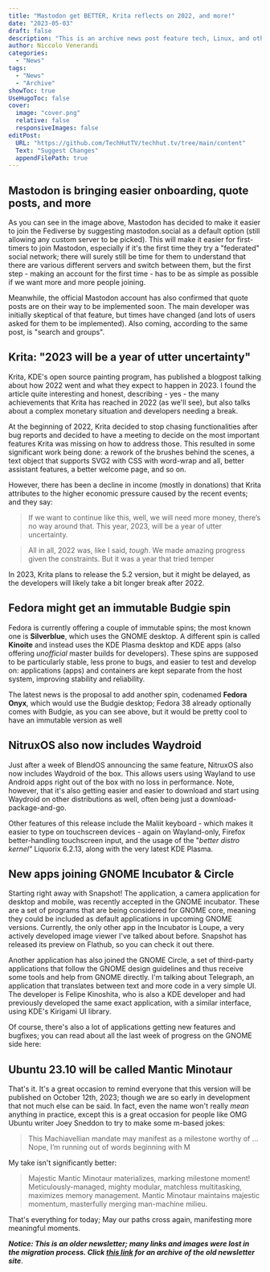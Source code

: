 ```yaml
---
title: "Mastodon get BETTER, Krita reflects on 2022, and more!"
date: "2023-05-03"
draft: false
description: "This is an archive news post feature tech, Linux, and other open-source news. This is an older article that was part of a migration. There will be missing images, broken links, and potentially other issues."
author: Niccolo Venerandi
categories:
  - "News"
tags:
  - "News"
  - "Archive"
showToc: true
UseHugoToc: false
cover:
  image: "cover.png"
  relative: false
  responsiveImages: false
editPost:
  URL: "https://github.com/TechHutTV/techhut.tv/tree/main/content"
  Text: "Suggest Changes"
  appendFilePath: true
---
```


## Mastodon is bringing easier onboarding, quote posts, and more

As you can see in the image above, Mastodon has decided to make it easier to join the Fediverse by suggesting mastodon.social as a default option (still allowing any custom server to be picked). This will make it easier for first-timers to join Mastodon, especially if it's the first time they try a "federated" social network; there will surely still be time for them to understand that there are various different servers and switch between them, but the first step - making an account for the first time - has to be as simple as possible if we want more and more people joining.

Meanwhile, the official Mastodon account has also confirmed that quote posts are on their way to be implemented soon. The main developer was initially skeptical of that feature, but times have changed (and lots of users asked for them to be implemented). Also coming, according to the same post, is "search and groups".

## Krita: "2023 will be a year of utter uncertainty"

Krita, KDE's open source painting program, has published a blogpost talking about how 2022 went and what they expect to happen in 2023. I found the article quite interesting and honest, describing - yes - the many achievements that Krita has reached in 2022 (as we'll see), but also talks about a complex monetary situation and developers needing a break.

At the beginning of 2022, Krita decided to stop chasing functionalities after bug reports and decided to have a meeting to decide on the most important features Krita was missing on how to address those. This resulted in some significant work being done: a rework of the brushes behind the scenes, a text object that supports SVG2 with CSS with word-wrap and all, better assistant features, a better welcome page, and so on.

However, there has been a decline in income (mostly in donations) that Krita attributes to the higher economic pressure caused by the recent events; and they say:

> If we want to continue like this, well, we will need more money, there’s no way around that. This year, 2023, will be a year of utter uncertainty.

> All in all, 2022 was, like I said, _tough_. We made amazing progress given the constraints. But it was a year that tried temper

In 2023, Krita plans to release the 5.2 version, but it might be delayed, as the developers will likely take a bit longer break after 2022.

## Fedora might get an immutable Budgie spin

Fedora is currently offering a couple of immutable spins; the most known one is **Silverblue**, which uses the GNOME desktop. A different spin is called **Kinoite** and instead uses the KDE Plasma desktop and KDE apps (also offering _unofficial_ master builds for developers). These spins are supposed to be particularly stable, less prone to bugs, and easier to test and develop on: applications (apps) and containers are kept separate from the host system, improving stability and reliability.

The latest news is the proposal to add another spin, codenamed **Fedora Onyx**, which would use the Budgie desktop; Fedora 38 already optionally comes with Budgie, as you can see above, but it would be pretty cool to have an immutable version as well

## NitruxOS also now includes Waydroid

Just after a week of BlendOS announcing the same feature, NitruxOS also now includes Waydroid of the box. This allows users using Wayland to use Android apps right out of the box with no loss in performance. Note, however, that it's also getting easier and easier to download and start using Waydroid on other distributions as well, often being just a download-package-and-go.

Other features of this release include the Maliit keyboard - which makes it easier to type on touchscreen devices - again on Wayland-only, Firefox better-handling touchscreen input, and the usage of the "_better distro kernel"_ Liquorix 6.2.13, along with the very latest KDE Plasma.

## New apps joining GNOME Incubator & Circle

Starting right away with Snapshot! The application, a camera application for desktop and mobile, was recently accepted in the GNOME incubator. These are a set of programs that are being considered for GNOME core, meaning they could be included as default applications in upcoming GNOME versions. Currently, the only other app in the Incubator is Loupe, a very actively developed image viewer I've talked about before. Snapshot has released its preview on Flathub, so you can check it out there.

Another application has also joined the GNOME Circle, a set of third-party applications that follow the GNOME design guidelines and thus receive some tools and help from GNOME directly. I'm talking about Telegraph, an application that translates between text and more code in a very simple UI. The developer is Felipe Kinoshita, who is also a KDE developer and had previously developed the same exact application, with a similar interface, using KDE's Kirigami UI library.

Of course, there's also a lot of applications getting new features and bugfixes; you can read about all the last week of progress on the GNOME side here:

## Ubuntu 23.10 will be called Mantic Minotaur

That's it. It's a great occasion to remind everyone that this version will be published on October 12th, 2023; though we are so early in development that not much else can be said. In fact, even the name won't really _mean_ anything in practice, except this is a great occasion for people like OMG Ubuntu writer Joey Sneddon to try to make some m-based jokes:

> This Machiavellian mandate may manifest as a milestone worthy of …Nope, I’m running out of words beginning with M

My take isn't significantly better:

> Majestic Mantic Minotaur materializes, marking milestone moment! Meticulously-managed, mighty modular, matchless multitasking, maximizes memory management. Mantic Minotaur maintains majestic momentum, masterfully merging man-machine milieu.

That's everything for today; May our paths cross again, manifesting more meaningful moments.

**_Notice: This is an older newsletter; many links and images were lost in the migration process. Click [this link](https://archive.techhut.tv/) for an archive of the old newsletter site_**.
